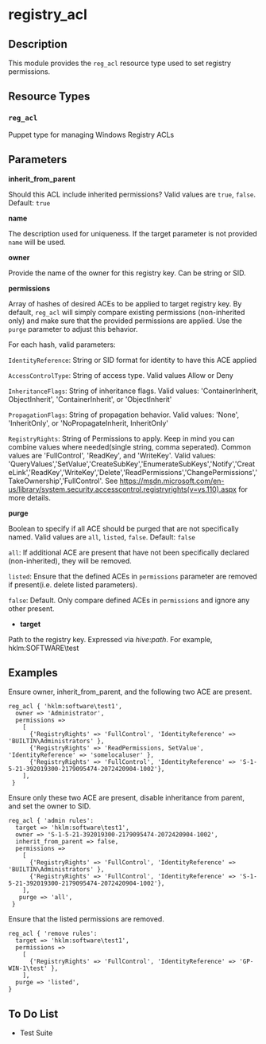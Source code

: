 registry_acl
============


## Description
This module provides the `reg_acl` resource type used to set registry permissions.


## Resource Types
### `reg_acl`
Puppet type for managing Windows Registry ACLs

Parameters
----------

**inherit_from_parent**

Should this ACL include inherited permissions?  Valid values are `true`, `false`. Default: `true`

**name**

The description used for uniqueness.  If the target parameter is not provided `name` will be used.

**owner**

Provide the name of the owner for this registry key.  Can be string or SID.

**permissions**

Array of hashes of desired ACEs to be applied to target registry key.  By default, `reg_acl` will simply compare existing permissions (non-inherited only) and make sure that the provided permissions are applied.  Use the `purge` parameter to adjust this behavior.


For each hash, valid parameters:

`IdentityReference`: String or SID format for identity to have this ACE applied

`AccessControlType`: String of access type.  Valid values Allow or Deny

`InheritanceFlags`:  String of inheritance flags.  Valid values: 'ContainerInherit, ObjectInherit', 'ContainerInherit', or 'ObjectInherit'

`PropagationFlags`:  String of propagation behavior.  Valid values: 'None', 'InheritOnly', or 'NoPropagateInherit, InheritOnly'

`RegistryRights`:    String of Permissions to apply.  Keep in mind you can combine values where needed(single string, comma seperated).  Common values are 'FullControl', 'ReadKey', and 'WriteKey'.  Valid values: 'QueryValues','SetValue','CreateSubKey','EnumerateSubKeys','Notify','CreateLink','ReadKey','WriteKey','Delete','ReadPermissions','ChangePermissions','TakeOwnership','FullControl'.  See https://msdn.microsoft.com/en-us/library/system.security.accesscontrol.registryrights(v=vs.110).aspx for more details.

**purge**

Boolean to specify if all ACE should be purged that are not specifically named.  Valid values are `all`, `listed`, `false`. Default: `false`

`all`:  If additional ACE are present that have not been specifically declared (non-inherited), they will be removed.

`listed`: Ensure that the defined ACEs in `permissions` parameter are removed if present(i.e. delete listed parameters).

`false`:  Default.  Only compare defined ACEs in `permissions` and ignore any other present.

- **target**

Path to the registry key.  Expressed via _hive_:_path_.  For example, hklm:SOFTWARE\test

Examples
--------

Ensure owner, inherit_from_parent, and the following two ACE are present.
```
reg_acl { 'hklm:software\test1',
  owner => 'Administrator',
  permissions =>
    [
      {'RegistryRights' => 'FullControl', 'IdentityReference' => 'BUILTIN\Administrators' },
      {'RegistryRights' => 'ReadPermissions, SetValue', 'IdentityReference' => 'somelocaluser' },
      {'RegistryRights' => 'FullControl', 'IdentityReference' => 'S-1-5-21-392019300-2179095474-2072420904-1002'},
    ],
 }
```

Ensure only these two ACE are present, disable inheritance from parent, and set the owner to SID.
```
reg_acl { 'admin rules':
  target => 'hklm:software\test1',
  owner => 'S-1-5-21-392019300-2179095474-2072420904-1002',
  inherit_from_parent => false,
  permissions =>
    [
      {'RegistryRights' => 'FullControl', 'IdentityReference' => 'BUILTIN\Administrators' },
      {'RegistryRights' => 'FullControl', 'IdentityReference' => 'S-1-5-21-392019300-2179095474-2072420904-1002'},
    ],
   purge => 'all',
 }
```

Ensure that the listed permissions are removed.
```
reg_acl { 'remove rules':
  target => 'hklm:software\test1',
  permissions =>
    [
      {'RegistryRights' => 'FullControl', 'IdentityReference' => 'GP-WIN-1\test' },
    ],
  purge => 'listed',
}
```

## To Do List
- Test Suite


